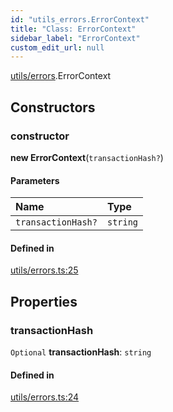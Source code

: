 ```yaml
---
id: "utils_errors.ErrorContext"
title: "Class: ErrorContext"
sidebar_label: "ErrorContext"
custom_edit_url: null
---
```


[utils/errors](../modules/utils_errors.md).ErrorContext

## Constructors

### constructor

**new ErrorContext**(`transactionHash?`)

#### Parameters

| Name | Type |
| :------ | :------ |
| `transactionHash?` | `string` |

#### Defined in

[utils/errors.ts:25](https://github.com/near/near-api-js/blob/ef6d7fbf/packages/near-api-js/src/utils/errors.ts#L25)

## Properties

### transactionHash

 `Optional` **transactionHash**: `string`

#### Defined in

[utils/errors.ts:24](https://github.com/near/near-api-js/blob/ef6d7fbf/packages/near-api-js/src/utils/errors.ts#L24)
